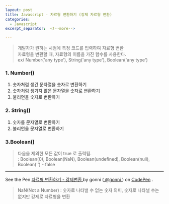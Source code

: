 ```yaml
---
layout: post
title: Javascript - 자료형 변환하기 (강제 자료형 변환)
categories:
  - Javascript
excerpt_separator:  <!--more-->

---
```


> 개발자가 원하는 시점에 특정 코드를 입력하여 자료형 변환  
>  자료형을 변환할 때, 자료형의 이름을 가진 함수를 사용한다.  
> ex/ Number('any type'), String('any type'), Boolean('any type')  

### 1. Number()

1.  숫자처럼 생긴 문자열을 숫자로 변환하기
2.  숫자처럼 생기지 않은 문자열을 숫자로 변환하기
3.  불리언을 숫자로 변환하기

### 2. String()

1.  숫자를 문자열로 변환하기
2.  불리언을 문자열로 변환하기

### 3.Boolean()

>  다음을 제외한 모든 값이 true 로 출력됨.  
>  : Boolean(0), Boolean(NaN), Boolean(undefined), Boolean(null), Boolean('') - false  

---

<p data-height="425" data-theme-id="0" data-slug-hash="ejgaMZ" data-default-tab="result" data-user="gonni" data-embed-version="2" data-pen-title="자료형 변환하기 - 강제변환" class="codepen"> See the Pen <a href="https://codepen.io/gonni/pen/ejgaMZ/"> 자료형 변환하기 - 강제변환 </a> by gonni (<a href="https://codepen.io/gonni"> @gonni </a>) on <a href="https://codepen.io">CodePen</a> . </p>
<script src="https://static.codepen.io/assets/embed/ei.js"> </script>

> NaN(Not a Number) : 숫자로 나타낼 수 없는 숫자 의미, 숫자로 나타낼 수는 없지만 강제로 자료형을 변환  
